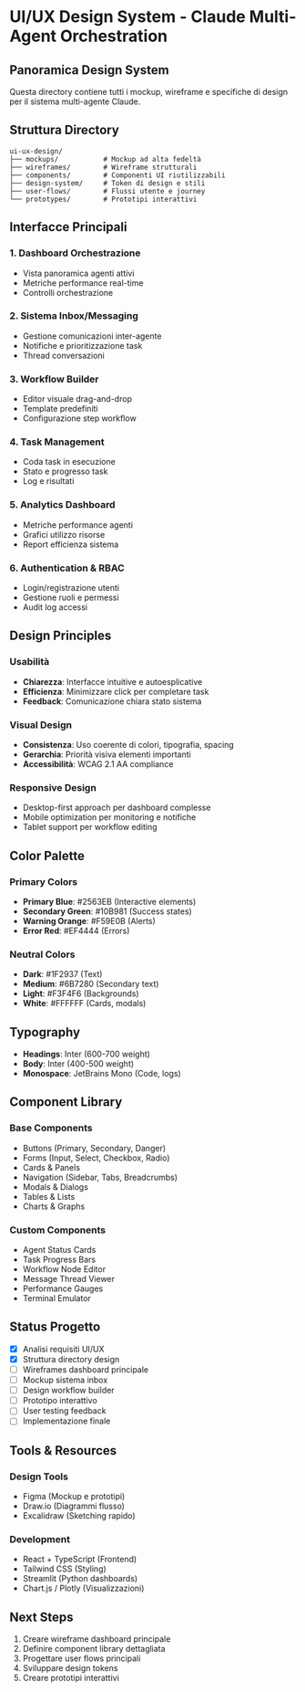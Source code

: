 # UI/UX Design System - Claude Multi-Agent Orchestration

## Panoramica Design System

Questa directory contiene tutti i mockup, wireframe e specifiche di design per il sistema multi-agente Claude.

## Struttura Directory

```
ui-ux-design/
├── mockups/           # Mockup ad alta fedeltà
├── wireframes/        # Wireframe strutturali
├── components/        # Componenti UI riutilizzabili
├── design-system/     # Token di design e stili
├── user-flows/        # Flussi utente e journey
└── prototypes/        # Prototipi interattivi
```

## Interfacce Principali

### 1. Dashboard Orchestrazione
- Vista panoramica agenti attivi
- Metriche performance real-time
- Controlli orchestrazione

### 2. Sistema Inbox/Messaging
- Gestione comunicazioni inter-agente
- Notifiche e prioritizzazione task
- Thread conversazioni

### 3. Workflow Builder
- Editor visuale drag-and-drop
- Template predefiniti
- Configurazione step workflow

### 4. Task Management
- Coda task in esecuzione
- Stato e progresso task
- Log e risultati

### 5. Analytics Dashboard
- Metriche performance agenti
- Grafici utilizzo risorse
- Report efficienza sistema

### 6. Authentication & RBAC
- Login/registrazione utenti
- Gestione ruoli e permessi
- Audit log accessi

## Design Principles

### Usabilità
- **Chiarezza**: Interfacce intuitive e autoesplicative
- **Efficienza**: Minimizzare click per completare task
- **Feedback**: Comunicazione chiara stato sistema

### Visual Design
- **Consistenza**: Uso coerente di colori, tipografia, spacing
- **Gerarchia**: Priorità visiva elementi importanti
- **Accessibilità**: WCAG 2.1 AA compliance

### Responsive Design
- Desktop-first approach per dashboard complesse
- Mobile optimization per monitoring e notifiche
- Tablet support per workflow editing

## Color Palette

### Primary Colors
- **Primary Blue**: #2563EB (Interactive elements)
- **Secondary Green**: #10B981 (Success states)
- **Warning Orange**: #F59E0B (Alerts)
- **Error Red**: #EF4444 (Errors)

### Neutral Colors
- **Dark**: #1F2937 (Text)
- **Medium**: #6B7280 (Secondary text)
- **Light**: #F3F4F6 (Backgrounds)
- **White**: #FFFFFF (Cards, modals)

## Typography

- **Headings**: Inter (600-700 weight)
- **Body**: Inter (400-500 weight)
- **Monospace**: JetBrains Mono (Code, logs)

## Component Library

### Base Components
- Buttons (Primary, Secondary, Danger)
- Forms (Input, Select, Checkbox, Radio)
- Cards & Panels
- Navigation (Sidebar, Tabs, Breadcrumbs)
- Modals & Dialogs
- Tables & Lists
- Charts & Graphs

### Custom Components
- Agent Status Cards
- Task Progress Bars
- Workflow Node Editor
- Message Thread Viewer
- Performance Gauges
- Terminal Emulator

## Status Progetto

- [x] Analisi requisiti UI/UX
- [x] Struttura directory design
- [ ] Wireframes dashboard principale
- [ ] Mockup sistema inbox
- [ ] Design workflow builder
- [ ] Prototipo interattivo
- [ ] User testing feedback
- [ ] Implementazione finale

## Tools & Resources

### Design Tools
- Figma (Mockup e prototipi)
- Draw.io (Diagrammi flusso)
- Excalidraw (Sketching rapido)

### Development
- React + TypeScript (Frontend)
- Tailwind CSS (Styling)
- Streamlit (Python dashboards)
- Chart.js / Plotly (Visualizzazioni)

## Next Steps

1. Creare wireframe dashboard principale
2. Definire component library dettagliata
3. Progettare user flows principali
4. Sviluppare design tokens
5. Creare prototipi interattivi